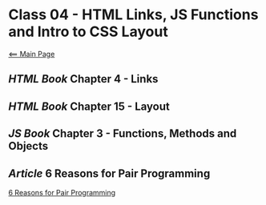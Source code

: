 # Class 04 - HTML Links, JS Functions and Intro to CSS Layout

[<== Main Page](../README.md)

## *HTML Book* Chapter 4 - Links

## *HTML Book* Chapter 15 - Layout

## *JS Book* Chapter 3 - Functions, Methods and Objects

## *Article* 6 Reasons for Pair Programming

[6 Reasons for Pair Programming](https://www.codefellows.org/blog/6-reasons-for-pair-programming/)

